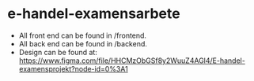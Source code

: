 # e-handel-examensarbete

- All front end can be found in /frontend.
- All back end can be found in /backend.
- Design can be found at: https://www.figma.com/file/HHCMzObGSf8y2WuuZ4AGl4/E-handel-examensprojekt?node-id=0%3A1
